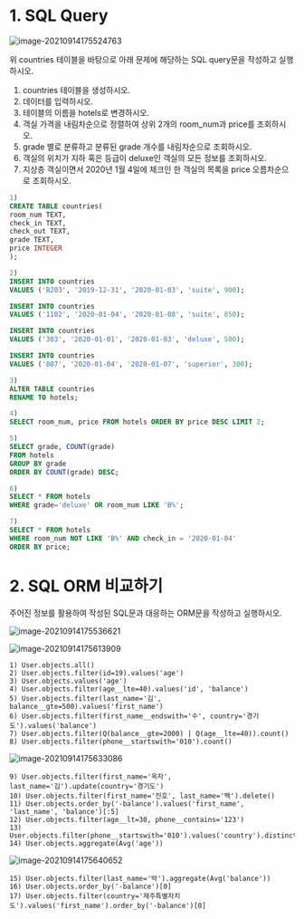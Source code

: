 # 1. SQL Query

![image-20210914175524763](workshop.assets/image-20210914175524763.png)

위 countries 테이블을 바탕으로 아래 문제에 해당하는 SQL query문을 작성하고 실행하시오. 

1) countries 테이블을 생성하시오.
2) 데이터를 입력하시오. 
3) 테이블의 이름을 hotels로 변경하시오. 
4) 객실 가격을 내림차순으로 정렬하여 상위 2개의 room_num과 price를 조회하시오. 
5) grade 별로 분류하고 분류된 grade 개수를 내림차순으로 조회하시오. 
6) 객실의 위치가 지하 혹은 등급이 deluxe인 객실의 모든 정보를 조회하시오. 
7) 지상층 객실이면서 2020년 1월 4일에 체크인 한 객실의 목록을 price 오름차순으로 조회하시오.

```sql
1) 
CREATE TABLE countries(
room_num TEXT,
check_in TEXT,
check_out TEXT,
grade TEXT,
price INTEGER
);

2)
INSERT INTO countries
VALUES ('B203', '2019-12-31', '2020-01-03', 'suite', 900);

INSERT INTO countries
VALUES ('1102', '2020-01-04', '2020-01-08', 'suite', 850);

INSERT INTO countries
VALUES ('303', '2020-01-01', '2020-01-03', 'deluxe', 500);

INSERT INTO countries
VALUES ('807', '2020-01-04', '2020-01-07', 'superior', 300);

3)
ALTER TABLE countries
RENAME TO hotels;

4)
SELECT room_num, price FROM hotels ORDER BY price DESC LIMIT 2;

5)
SELECT grade, COUNT(grade)
FROM hotels 
GROUP BY grade
ORDER BY COUNT(grade) DESC;

6)
SELECT * FROM hotels
WHERE grade='deluxe' OR room_num LIKE 'B%';

7)
SELECT * FROM hotels
WHERE room_num NOT LIKE 'B%' AND check_in = '2020-01-04'
ORDER BY price;
```



# 2. SQL ORM 비교하기

주어진 정보를 활용하여 작성된 SQL문과 대응하는 ORM문을 작성하고 실행하시오. 

![image-20210914175536621](workshop.assets/image-20210914175536621.png)

![image-20210914175613909](workshop.assets/image-20210914175613909.png)

```
1) User.objects.all()
2) User.objects.filter(id=19).values('age')
3) User.objects.values('age')
4) User.objects.filter(age__lte=40).values('id', 'balance')
5) User.objects.filter(last_name='김', balance__gte=500).values('first_name')
6) User.objects.filter(first_name__endswith='수', country='경기도').values('balance')
7) User.objects.filter(Q(balance__gte=2000) | Q(age__lte=40)).count()
8) User.objects.filter(phone__startswith='010').count()
```



![image-20210914175633086](workshop.assets/image-20210914175633086.png)

```
9) User.objects.filter(first_name='옥자', last_name='김').update(country='경기도')
10) User.objects.filter(first_name='진호', last_name='백').delete()
11) User.objects.order_by('-balance').values('first_name', 'last_name', 'balance')[:5]
12) User.objects.filter(age__lt=30, phone__contains='123')
13) User.objects.filter(phone__startswith='010').values('country').distinct()
14) User.objects.aggregate(Avg('age'))
```



![image-20210914175640652](workshop.assets/image-20210914175640652.png)

```
15) User.objects.filter(last_name='박').aggregate(Avg('balance'))
16) User.objects.order_by('-balance')[0]
17) User.objects.filter(country='제주특별자치도').values('first_name').order_by('-balance')[0]
```



